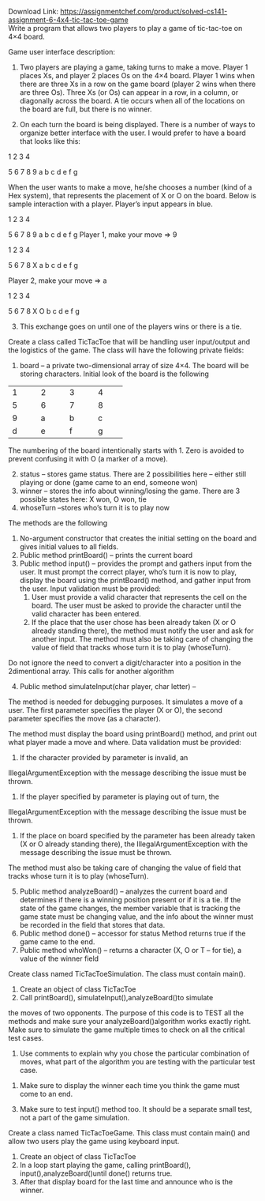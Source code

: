 Download Link: https://assignmentchef.com/product/solved-cs141-assignment-6-4x4-tic-tac-toe-game
<br>
Write a program that allows two players to play a game of tic-tac-toe on 4×4 board.

Game user interface description:

<ol>

 <li>Two players are playing a game, taking turns to make a move. Player 1 places Xs, and player 2 places Os on the 4×4 board. Player 1 wins when there are three Xs in a row on the game board (player 2 wins when there are three Os). Three Xs (or Os) can appear in a row, in a column, or diagonally across the board. A tie occurs when all of the locations on the board are full, but there is no winner.</li>

</ol>




<ol start="2">

 <li>On each turn the board is being displayed. There is a number of ways to organize better interface with the user. I would prefer to have a board that looks like this:</li>

</ol>

1         2        3         4

5 6 7 8 9 a b c d e f g




When the user wants to make a move, he/she chooses a number (kind of a Hex system), that represents the placement of X or O on the board. Below is sample interaction with a player. Player’s input appears in blue.




1 2 3 4

5 6 7 8 9 a b c d e f g Player 1, make your move =&gt; 9




1 2 3 4

5 6 7 8 X a b c d e f g




Player 2, make your move =&gt; a




1 2 3 4

5 6 7 8 X O b c d e f g




<ol start="3">

 <li>This exchange goes on until one of the players wins or there is a tie.</li>

</ol>




Create a class called TicTacToe that will be handling user input/output and the logistics of the game. The class will have the following private fields:

<ol>

 <li>board – a private two-dimensional array of size 4×4. The board will be storing characters. Initial look of the board is the following</li>

</ol>




<table width="169">

 <tbody>

  <tr>

   <td width="42">1</td>

   <td width="42">2</td>

   <td width="42">3</td>

   <td width="42">4</td>

  </tr>

  <tr>

   <td width="42">5</td>

   <td width="42">6</td>

   <td width="42">7</td>

   <td width="42">8</td>

  </tr>

  <tr>

   <td width="42">9</td>

   <td width="42">a</td>

   <td width="42">b</td>

   <td width="42">c</td>

  </tr>

  <tr>

   <td width="42">d</td>

   <td width="42">e</td>

   <td width="42">f</td>

   <td width="42">g</td>

  </tr>

 </tbody>

</table>




The numbering of the board intentionally starts with 1. Zero is avoided to prevent confusing it with O (a marker of a move).

<ol start="2">

 <li>status – stores game status. There are 2 possibilities here – either still playing or done (game came to an end, someone won)</li>

 <li>winner – stores the info about winning/losing the game. There are 3 possible states here: X won, O won, tie</li>

 <li>whoseTurn –stores who’s turn it is to play now</li>

</ol>




The methods are the following

<ol>

 <li>No-argument constructor that creates the initial setting on the board and gives initial values to all fields.</li>

 <li>Public method printBoard() – prints the current board</li>

 <li>Public method input() – provides the prompt and gathers input from the user. It must prompt the correct player, who’s turn it is now to play, display the board using the printBoard() method, and gather input from the user. Input validation must be provided:

  <ol>

   <li>User must provide a valid character that represents the cell on the board. The user must be asked to provide the character until the valid character has been entered.</li>

   <li>If the place that the user chose has been already taken (X or O already standing there), the method must notify the user and ask for another input. The method must also be taking care of changing the value of field that tracks whose turn it is to play (whoseTurn).</li>

  </ol></li>

</ol>

Do not ignore the need to convert a digit/character into a position in the 2dimentional array. This calls for another algorithm

<ol start="4">

 <li>Public method simulateInput(char player, char letter) –</li>

</ol>

The method is needed for debugging purposes. It simulates a move of a user. The first parameter specifies the player (X or O), the second parameter specifies the move (as a character).

The method must display the board using printBoard() method, and print out what player made a move and where. Data validation must be provided:

<ol>

 <li>If the character provided by parameter is invalid, an</li>

</ol>

IllegalArgumentException with the message describing the issue must be thrown.

<ol>

 <li>If the player specified by parameter is playing out of turn, the</li>

</ol>

IllegalArgumentException with the message describing the issue must be thrown.

<ol>

 <li>If the place on board specified by the parameter has been already taken (X or O already standing there), the IllegalArgumentException with the message describing the issue must be thrown.</li>

</ol>

The method must also be taking care of changing the value of field that tracks whose turn it is to play (whoseTurn).

<ol start="5">

 <li>Public method analyzeBoard() – analyzes the current board and determines if there is a winning position present or if it is a tie. If the state of the game changes, the member variable that is tracking the game state must be changing value, and the info about the winner must be recorded in the field that stores that data.</li>

 <li>Public method done() – accessor for status Method returns true if the game came to the end.</li>

 <li>Public method whoWon() – returns a character (X, O or T – for tie), a value of the winner field</li>

</ol>




Create class named TicTacToeSimulation. The class must contain main().

<ol>

 <li>Create an object of class TicTacToe</li>

 <li>Call printBoard(), simulateInput(),analyzeBoard()to simulate</li>

</ol>

the moves of two opponents. The purpose of this code is to TEST all the methods and make sure your analyzeBoard()algorithm works exactly right. Make sure to simulate the game multiple times to check on all the critical test cases.

<ol>

 <li>Use comments to explain why you chose the particular combination of moves, what part of the algorithm you are testing with the particular test case.</li>

</ol>




<ol>

 <li>Make sure to display the winner each time you think the game must come to an end.</li>

</ol>

<ol start="3">

 <li>Make sure to test input() method too. It should be a separate small test, not a part of the game simulation.</li>

</ol>




Create a class named TicTacToeGame. This class must contain main() and allow two users play the game using keyboard input.




<ol>

 <li>Create an object of class TicTacToe</li>

 <li>In a loop start playing the game, calling printBoard(), input(),analyzeBoard()until done() returns true.</li>

 <li>After that display board for the last time and announce who is the winner.</li>

</ol>





